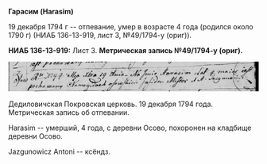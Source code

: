 **Гарасим (Harasim)**

19 декабря 1794 г -- отпевание, умер в возрасте 4 года (родился около
1790 г) (НИАБ 136-13-919, лист 3, №49/1794-у (ориг)).

**НИАБ 136-13-919:** Лист 3. **Метрическая запись №49/1794-у (ориг).**

![](./media/90e1ede55c1343133440457e65cf496410d6d76d.png)

Дедиловичская Покровская церковь. 19 декабря 1794 года. Метрическая
запись об отпевании.

Harasim -- умерший, 4 года, с деревни Осово, похоронен на кладбище
деревни Осово.

Jazgunowicz Antoni -- ксёндз.
